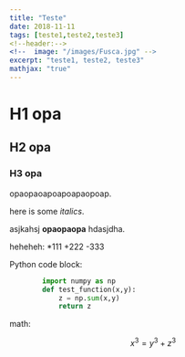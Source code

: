 ```yaml
---
title: "Teste"	
date: 2018-11-11
tags: [teste1,teste2,teste3]
<!--header:-->
<!--  image: "/images/Fusca.jpg" -->
excerpt: "teste1, teste2, teste3"
mathjax: "true"
---
```



# H1 opa

## H2 opa

### H3 opa

opaopaoapoapoapaopoap.

here is some *italics*. 

asjkahsj **opaopaopa** hdasjdha.

heheheh:
*111
+222
-333

Python code block:

```python
		import numpy as np
		def test_function(x,y):
			z = np.sum(x,y)
			return z
```

math:

$$x^3=y^3+z^3$$




